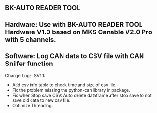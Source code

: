 BK-AUTO READER TOOL
-------
Hardware: Use with BK-AUTO READER TOOL Hardware V1.0 based on MKS Canable V2.0 Pro with 5 channels.
-------
Software: 
  Log CAN data to CSV file with CAN Sniifer function
-------
Change Logs:
SV1.1: 
 - Add csv info table to check time and size of csv file.
 - Fix the problem missing the python-can library in package.
 - Fix when Stop save CSV: Auto delete dataframe after stop save to not save old data to new csv file.
 - Optimize Threading.
  

